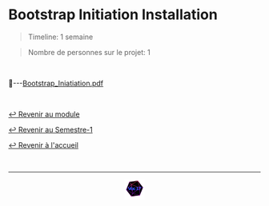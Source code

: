 # Bootstrap Initiation Installation

> Timeline: 1 semaine

> Nombre de personnes sur le projet: 1

<br>

📂---[Bootstrap_Iniatiation.pdf](https://github.com/Studio-17/Epitech-Subjects/blob/main/Semester-1/B-MUL-100/Bootstrap%20-%20Initiation--%20Installation/Bootstrap_Initiation.pdf)

<br>

[↩️ Revenir au module](https://github.com/Studio-17/Epitech-Subjects/tree/main/Semester-1/B-MUL-100)

[↩️ Revenir au Semestre-1](https://github.com/Studio-17/Epitech-Subjects/tree/main/Semester-1)

[↩️ Revenir à l'accueil](https://github.com/Studio-17/Epitech-Subjects)

<br>

---

<div align="center">

<a href="https://github.com/Studio-17" target="_blank"><img src="../../../assets/voc17.gif" width="40"></a>

</div>
